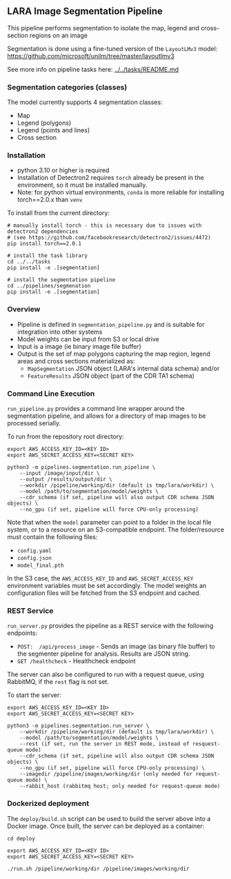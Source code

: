 
## LARA Image Segmentation Pipeline


This pipeline performs segmentation to isolate the map, legend and cross-section regions on an image

Segmentation is done using a fine-tuned version of the `LayoutLMv3` model:
https://github.com/microsoft/unilm/tree/master/layoutlmv3

See more info on pipeline tasks here: [../../tasks/README.md](../../tasks/README.md)

### Segmentation categories (classes)

The model currently supports 4 segmentation classes:
* Map
* Legend (polygons)
* Legend (points and lines)
* Cross section

### Installation

* python 3.10 or higher is required
* Installation of Detectron2 requires `torch` already be present in the environment, so it must be installed manually.
* Note: for python virtual environments, `conda` is more reliable for installing torch==2.0.x than `venv`

To install from the current directory:
```
# manually install torch - this is necessary due to issues with detectron2 dependencies
# (see https://github.com/facebookresearch/detectron2/issues/4472)
pip install torch==2.0.1

# install the task library
cd ../../tasks
pip install -e .[segmentation]

# install the segmentation pipeline
cd ../pipelines/segmenation
pip install -e .[segmentation]
```

### Overview ###

* Pipeline is defined in `segmentation_pipeline.py` and is suitable for integration into other systems
* Model weights can be input from S3 or local drive
* Input is a image (ie binary image file buffer)
* Output is the set of map polygons capturing the map region, legend areas and cross sections materialized as:
  * `MapSegmentation` JSON object (LARA's internal data schema) and/or
  * `FeatureResults` JSON object (part of the CDR TA1 schema)

### Command Line Execution ###
`run_pipeline.py` provides a command line wrapper around the segmentation pipeline, and allows for a directory of map images to be processed serially.

To run from the repository root directory:
```
export AWS_ACCESS_KEY_ID=<KEY ID>
export AWS_SECRET_ACCESS_KEY=<SECRET KEY>

python3 -m pipelines.segmentation.run_pipeline \
    --input /image/input/dir \
    --output /results/output/dir \
    --workdir /pipeline/working/dir (default is tmp/lara/workdir) \
    --model /path/to/segmentation/model/weights \
    --cdr_schema (if set, pipeline will also output CDR schema JSON objects) \
    --no_gpu (if set, pipeline will force CPU-only processing)

```

Note that when the `model` parameter can point to a folder in the local file system, or to a resource on an S3-compatible endpoint. The folder/resource must contain the following files:
* `config.yaml`
* `config.json`
* `model_final.pth`

In the S3 case, the `AWS_ACCESS_KEY_ID` and `AWS_SECRET_ACCESS_KEY` environment variables must be set accordingly.  The model weights an configuration files will be fetched from the S3 endpoint and cached.

### REST Service ###
`run_server.py` provides the pipeline as a REST service with the following endpoints:
* ```POST:  /api/process_image``` - Sends an image (as binary file buffer) to the segmenter pipeline for analysis. Results are JSON string.
* ```GET /healthcheck``` - Healthcheck endpoint

The server can also be configured to run with a request queue, using RabbitMQ, if the `rest` flag is not set.

To start the server:
```
export AWS_ACCESS_KEY_ID=<KEY ID>
export AWS_SECRET_ACCESS_KEY=<SECRET KEY>

python3 -m pipelines.segmentation.run_server \
    --workdir /pipeline/working/dir (default is tmp/lara/workdir) \
    --model /path/to/segmentation/model/weights \
    --rest (if set, run the server in REST mode, instead of resquest-queue mode)
    --cdr_schema (if set, pipeline will also output CDR schema JSON objects) \
    --no_gpu (if set, pipeline will force CPU-only processing) \
    --imagedir /pipeline/images/working/dir (only needed for request-queue mode) \
    --rabbit_host (rabbitmq host; only needed for request-queue mode) 

```

### Dockerized deployment
The `deploy/build.sh` script can be used to build the server above into a Docker image.  Once built, the server can be deployed as a container:

```
cd deploy

export AWS_ACCESS_KEY_ID=<KEY ID>
export AWS_SECRET_ACCESS_KEY=<SECRET KEY>

./run.sh /pipeline/working/dir /pipeline/images/working/dir
```

